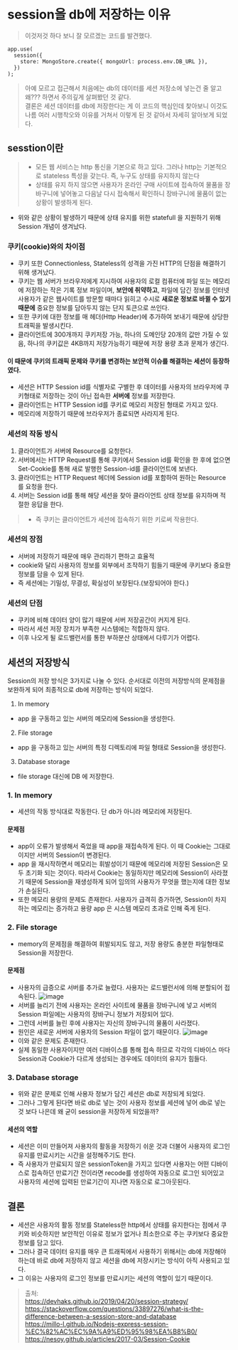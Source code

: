 # session을 db에 저장하는 이유

> 이것저것 하다 보니 잘 모르겠는 코드를 발견했다.  
```
app.use(
  session({
    store: MongoStore.create({ mongoUrl: process.env.DB_URL }),
  })
);
```  
> 아예 모르고 접근해서 처음에는 db의 데이터를 세션 저장소에 넣는건 줄 알고 왜??? 하면서 주의깊게 살펴봤던 것 같다.  
> 결론은 세션 데이터를 db에 저장한다는 게 이 코드의 핵심인데 찾아보니 이것도 나름 여러 시행착오와 이유를 거쳐서 이렇게 된 것 같아서 자세히 알아보게 되었다.

## sesstion이란
> - 모든 웹 서비스는 http 통신을 기본으로 하고 있다. 그러나 http는 기본적으로 stateless 특성을 갖는다. 즉, 누구도 상태를 유지하지 않는다
> - 상태를 유지 하지 않으면 사용자가 온라인 구매 사이트에 접속하여 물품을 장바구니에 넣어놓고 다음날 다시 접속해서 확인하니 장바구니에 물품이 없는 상황이 발생하게 된다.
- 위와 같은 상황이 발생하기 때문에 상태 유지를 위한 statefull 을 지원하기 위해 Session 개념이 생겨났다.

### 쿠키(cookie)와의 차이점
- 쿠키 또한 Connectionless, Stateless의 성격을 가진 HTTP의 단점을 해결하기 위해 생겨났다.
- 쿠키는 웹 서버가 브라우저에게 지시하여 사용자의 로컬 컴퓨터에 파일 또는 메모리에 저장하는 작은 기록 정보 파일이며, **보안에 취약하고**, 파일에 담긴 정보를 인터넷 사용자가 같은 웹사이트를 방문할 때마다 읽히고 수시로 **새로운 정보로 바뀔 수 있기 때문에** 중요한 정보를 담아두지 않는 단지 토큰으로 쓰인다.
- 또한 쿠키에 대한 정보를 매 헤더(Http Header)에 추가하여 보내기 때문에 상당한 트래픽을 발생시킨다.
- 클라이언트에 300개까지 쿠키저장 가능, 하나의 도메인당 20개의 값만 가질 수 있음, 하나의 쿠키값은 4KB까지 저장가능하기 때문에 저장 용량 초과 문제가 생긴다.

#### 이 때문에 쿠키의 트래픽 문제와 쿠키를 변경하는 보안적 이슈를 해결하는 세션이 등장하였다.
- 세션은 HTTP Session id를 식별자로 구별한 후 데이터를 사용자의 브라우저에 쿠키형태로 저장하는 것이 아닌 접속한 **서버에** 정보를 저장한다.
- 클라이언트는 HTTP Session id를 쿠키로 메모리 저장된 형태로 가지고 있다.
- 메모리에 저장하기 때문에 브라우저가 종료되면 사라지게 된다.

### 세션의 작동 방식
1. 클라이언트가 서버에 Resource를 요청한다.
2. 서버에서는 HTTP Request를 통해 쿠키에서 Session id를 확인을 한 후에 없으면 Set-Cookie를 통해 새로 발행한 Session-id를 클라이언트에 보낸다.
3. 클라이언트는 HTTP Request 헤더에 Session id를 포함하여 원하는 Resource를 요청을 한다.
4. 서버는 Session id를 통해 해당 세션을 찾아 클라이언트 상태 정보를 유지하며 적절한 응답을 한다.
> - 즉 쿠키는 클라이언트가 세션에 접속하기 위한 키로써 작용한다.

### 세션의 장점
- 서버에 저장하기 때문에 매우 관리하기 편하고 효율적
- cookie와 달리 사용자의 정보를 외부에서 조작하기 힘들기 때문에 쿠키보다 중요한 정보를 담을 수 있게 된다.
- 즉 세션에는 기밀성, 무결성, 확실성이 보장된다.(보장되어야 한다.)

### 세션의 단점
- 쿠키에 비해 데이터 양이 많기 때문에 서버 저장공간이 커지게 된다.
- 따라서 세션 저장 장치가 부족한 시스템에는 적합하지 않다.
- 이후 나오게 될 로드밸런서를 통한 부하분산 상태에서 다루기가 어렵다.

## 세션의 저장방식
Session의 저장 방식은 3가지로 나눌 수 있다. 순서대로 이전의 저장방식의 문제점을 보완하게 되어 최종적으로 db에 저장하는 방식이 되었다. 
1. In memory
  - app 을 구동하고 있는 서버의 메모리에 Session을 생성한다.
2. File storage
  - app 을 구동하고 있는 서버의 특정 디렉토리에 파일 형태로 Session을 생성한다.
3. Database storage
  - file storage 대신에 DB 에 저장한다.

### 1. In memory
- 세션의 작동 방식대로 작동한다. 단 db가 아니라 메모리에 저장된다.

#### 문제점
- app이 오류가 발생해서 죽었을 때 app을 재접속하게 된다. 이 때 Cookie는 그대로이지만 서버의 Session이 변경된다. 
- app 을 재시작하면서 메모리는 휘발성이기 때문에 메모리에 저장된 Session은 모두 초기화 되는 것이다. 따라서 Cookie는 동일하지만 메모리에 Session이 사라졌기 때문에 Session을 재생성하게 되어 임의의 사용자가 무엇을 했는지에 대한 정보가 손실된다.
- 또한 메모리 용량의 문제도 존재한다. 사용자가 급격히 증가하면, Session이 차지하는 메모리는 증가하고 용량 app 은 시스템 메모리 초과로 인해 죽게 된다.
### 2. File storage
- memory의 문제점을 해결하여 휘발되지도 않고, 저장 용량도 충분한 파일형태로 Session을 저장한다.

#### 문제점
- 사용자의 급증으로 서버를 추가로 늘렸다. 사용자는 로드밸런서에 의해 분할되어 접속된다.
![image](https://devhaks.github.io/2019/04/20/session-strategy/example1.png)  
- 서버를 늘리기 전에 사용자는 온라인 사이트에 물품을 장바구니에 넣고 서버의 Session 파일에는 사용자의 장바구니 정보가 저장되어 있다.
- 그런데 서버를 늘린 후에 사용자는 자신의 장바구니의 물품이 사라졌다.
- 원인은 새로운 서버에 사용자의 Session 파일이 없기 때문이다.
![image](https://devhaks.github.io/2019/04/20/session-strategy/example3.png)  
- 이와 같은 문제도 존재한다.
- 실제 동일한 사용자이지만 여러 디바이스를 통해 접속 하므로 각각의 디바이스 마다 Session과 Cookie가 다르게 생성되는 경우에도 데이터의 유지가 힘들다.

### 3. Database storage
- 위와 같은 문제로 인해 사용자 정보가 담긴 세션은 db로 저장되게 되었다.
- 그러나 그렇게 된다면 바로 db로 넣는 것이 사용자 정보를 세션에 넣어 db로 넣는 것 보다 나은데 왜 굳이 session을 저장하게 되었을까?

#### 세션의 역할
- 세션은 이미 만들어져 사용자의 활동을 저장하기 쉬운 것과 더불어 사용자의 로그인 유지를 만료시키는 시간을 설정해주기도 한다.
- 즉 사용자가 만료되지 않은 sessionToken을 가지고 있다면 사용자는 어떤 디바이스로 접속하던 만료기간 전이라면 recode를 생성하여 자동으로 로그인 되어있고 사용자의 세션에 입력된 만료기간이 지나면 자동으로 로그아웃된다. 

## 결론
- 세션은 사용자의 활동 정보를 Stateless한 http에서 상태를 유지한다는 점에서 쿠키와 비슷하지만 보안적인 이유로 정보가 없거나 최소한으로 주는 쿠키보다 중요한 정보를 담고 있다.
- 그러나 결국 데이터 유지를 매우 큰 트래픽에서 사용하기 위해서는 db에 저장해야 하는데 바로 db에 저장하지 않고 세션을 db에 저장시키는 방식이 아직 사용되고 있다.
- 그 이유는 사용자의 로그인 정보를 만료시키는 세션의 역할이 있기 때문이다.

> 출처:   
> https://devhaks.github.io/2019/04/20/session-strategy/  
> https://stackoverflow.com/questions/33897276/what-is-the-difference-between-a-session-store-and-database  
> https://millo-l.github.io/Nodejs-express-session-%EC%82%AC%EC%9A%A9%ED%95%98%EA%B8%B0/
> https://nesoy.github.io/articles/2017-03/Session-Cookie






